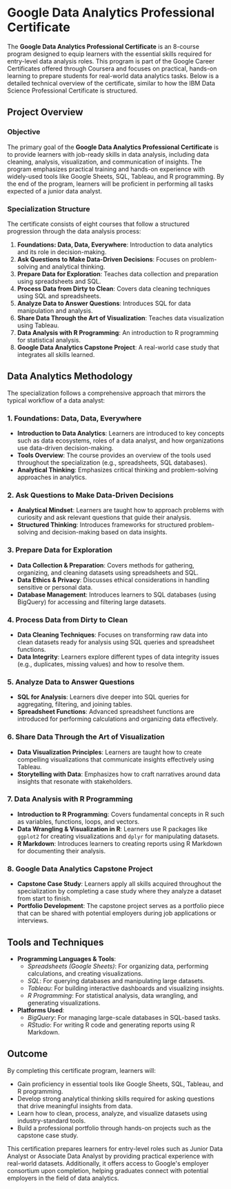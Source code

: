 # Google Data Analytics Professional Certificate

The **Google Data Analytics Professional Certificate** is an 8-course program designed to equip learners with the essential skills required for entry-level data analysis roles. This program is part of the Google Career Certificates offered through Coursera and focuses on practical, hands-on learning to prepare students for real-world data analytics tasks. Below is a detailed technical overview of the certificate, similar to how the IBM Data Science Professional Certificate is structured.

## Project Overview

### Objective
The primary goal of the **Google Data Analytics Professional Certificate** is to provide learners with job-ready skills in data analysis, including data cleaning, analysis, visualization, and communication of insights. The program emphasizes practical training and hands-on experience with widely-used tools like Google Sheets, SQL, Tableau, and R programming. By the end of the program, learners will be proficient in performing all tasks expected of a junior data analyst.

### Specialization Structure
The certificate consists of eight courses that follow a structured progression through the data analysis process:
1. **Foundations: Data, Data, Everywhere**: Introduction to data analytics and its role in decision-making.
2. **Ask Questions to Make Data-Driven Decisions**: Focuses on problem-solving and analytical thinking.
3. **Prepare Data for Exploration**: Teaches data collection and preparation using spreadsheets and SQL.
4. **Process Data from Dirty to Clean**: Covers data cleaning techniques using SQL and spreadsheets.
5. **Analyze Data to Answer Questions**: Introduces SQL for data manipulation and analysis.
6. **Share Data Through the Art of Visualization**: Teaches data visualization using Tableau.
7. **Data Analysis with R Programming**: An introduction to R programming for statistical analysis.
8. **Google Data Analytics Capstone Project**: A real-world case study that integrates all skills learned.

## Data Analytics Methodology

The specialization follows a comprehensive approach that mirrors the typical workflow of a data analyst:

### 1. **Foundations: Data, Data, Everywhere**
   - **Introduction to Data Analytics**: Learners are introduced to key concepts such as data ecosystems, roles of a data analyst, and how organizations use data-driven decision-making.
   - **Tools Overview**: The course provides an overview of the tools used throughout the specialization (e.g., spreadsheets, SQL databases).
   - **Analytical Thinking**: Emphasizes critical thinking and problem-solving approaches in analytics.

### 2. **Ask Questions to Make Data-Driven Decisions**
   - **Analytical Mindset**: Learners are taught how to approach problems with curiosity and ask relevant questions that guide their analysis.
   - **Structured Thinking**: Introduces frameworks for structured problem-solving and decision-making based on data insights.

### 3. **Prepare Data for Exploration**
   - **Data Collection & Preparation**: Covers methods for gathering, organizing, and cleaning datasets using spreadsheets and SQL.
   - **Data Ethics & Privacy**: Discusses ethical considerations in handling sensitive or personal data.
   - **Database Management**: Introduces learners to SQL databases (using BigQuery) for accessing and filtering large datasets.

### 4. **Process Data from Dirty to Clean**
   - **Data Cleaning Techniques**: Focuses on transforming raw data into clean datasets ready for analysis using SQL queries and spreadsheet functions.
   - **Data Integrity**: Learners explore different types of data integrity issues (e.g., duplicates, missing values) and how to resolve them.

### 5. **Analyze Data to Answer Questions**
   - **SQL for Analysis**: Learners dive deeper into SQL queries for aggregating, filtering, and joining tables.
   - **Spreadsheet Functions**: Advanced spreadsheet functions are introduced for performing calculations and organizing data effectively.

### 6. **Share Data Through the Art of Visualization**
   - **Data Visualization Principles**: Learners are taught how to create compelling visualizations that communicate insights effectively using Tableau.
   - **Storytelling with Data**: Emphasizes how to craft narratives around data insights that resonate with stakeholders.

### 7. **Data Analysis with R Programming**
   - **Introduction to R Programming**: Covers fundamental concepts in R such as variables, functions, loops, and vectors.
   - **Data Wrangling & Visualization in R**: Learners use R packages like `ggplot2` for creating visualizations and `dplyr` for manipulating datasets.
   - **R Markdown**: Introduces learners to creating reports using R Markdown for documenting their analysis.

### 8. **Google Data Analytics Capstone Project**
   - **Capstone Case Study**: Learners apply all skills acquired throughout the specialization by completing a case study where they analyze a dataset from start to finish.
   - **Portfolio Development**: The capstone project serves as a portfolio piece that can be shared with potential employers during job applications or interviews.

## Tools and Techniques

- **Programming Languages & Tools**:
  - *Spreadsheets (Google Sheets)*: For organizing data, performing calculations, and creating visualizations.
  - *SQL*: For querying databases and manipulating large datasets.
  - *Tableau*: For building interactive dashboards and visualizing insights.
  - *R Programming*: For statistical analysis, data wrangling, and generating visualizations.
- **Platforms Used**:
  - *BigQuery*: For managing large-scale databases in SQL-based tasks.
  - *RStudio*: For writing R code and generating reports using R Markdown.

## Outcome

By completing this certificate program, learners will:
- Gain proficiency in essential tools like Google Sheets, SQL, Tableau, and R programming.
- Develop strong analytical thinking skills required for asking questions that drive meaningful insights from data.
- Learn how to clean, process, analyze, and visualize datasets using industry-standard tools.
- Build a professional portfolio through hands-on projects such as the capstone case study.

This certification prepares learners for entry-level roles such as Junior Data Analyst or Associate Data Analyst by providing practical experience with real-world datasets. Additionally, it offers access to Google's employer consortium upon completion, helping graduates connect with potential employers in the field of data analytics.
